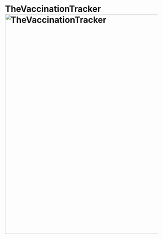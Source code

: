 # TheVaccinationTracker<img width="721" alt="TheVaccinationTracker" src="https://user-images.githubusercontent.com/97642837/170322869-0163a7d9-1147-4cfc-a527-ce857e5e65ad.png">
